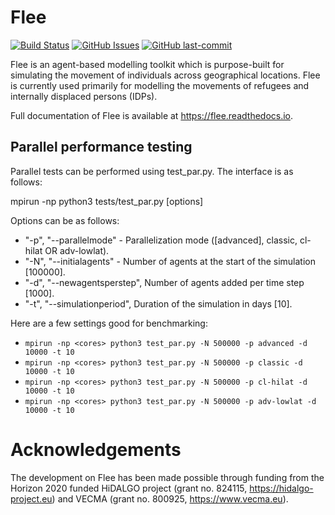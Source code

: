 # Flee
[![Build Status](https://travis-ci.com/djgroen/flee.svg?branch=master)](https://travis-ci.com/djgroen/flee)
[![GitHub Issues](https://img.shields.io/github/issues/djgroen/flee.svg)](https://github.com/djgroen/flee/issues)
[![GitHub last-commit](https://img.shields.io/github/last-commit/djgroen/flee.svg)](https://github.com/djgroen/flee/commits/master)


Flee is an agent-based modelling toolkit which is purpose-built for simulating the movement of individuals across geographical locations. Flee is currently used primarily for modelling the movements of refugees and internally displaced persons (IDPs).

Full documentation of Flee is available at https://flee.readthedocs.io.

## Parallel performance testing

Parallel tests can be performed using test_par.py. The interface is as follows:

mpirun -np <cores> python3 tests/test_par.py [options]
  
Options can be as follows:

* "-p", "--parallelmode" - Parallelization mode ([advanced], classic, cl-hilat OR adv-lowlat).
* "-N", "--initialagents" - Number of agents at the start of the simulation [100000].
* "-d", "--newagentsperstep", Number of agents added per time step [1000].
* "-t", "--simulationperiod", Duration of the simulation in days [10].

Here are a few settings good for benchmarking:

* `mpirun -np <cores> python3 test_par.py -N 500000 -p advanced -d 10000 -t 10`
* `mpirun -np <cores> python3 test_par.py -N 500000 -p classic -d 10000 -t 10`
* `mpirun -np <cores> python3 test_par.py -N 500000 -p cl-hilat -d 10000 -t 10`
* `mpirun -np <cores> python3 test_par.py -N 500000 -p adv-lowlat -d 10000 -t 10`


# Acknowledgements
The development on Flee has been made possible through funding from the Horizon 2020 funded HiDALGO project (grant no. 824115, https://hidalgo-project.eu) and VECMA (grant no. 800925, https://www.vecma.eu).
